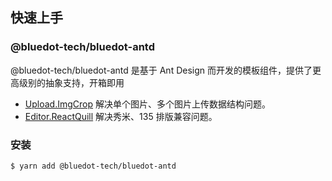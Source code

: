 ## 快速上手

### @bluedot-tech/bluedot-antd

@bluedot-tech/bluedot-antd 是基于 Ant Design 而开发的模板组件，提供了更高级别的抽象支持，开箱即用

- [Upload.ImgCrop](/components/layout) 解决单个图片、多个图片上传数据结构问题。
- [Editor.ReactQuill](/components/table) 解决秀米、135 排版兼容问题。

### 安装

```shell
$ yarn add @bluedot-tech/bluedot-antd
```
